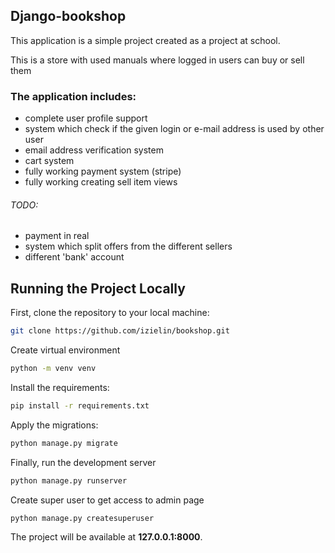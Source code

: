 ## Django-bookshop
This application is a simple project created as a project at school.

This is a store with used manuals where logged in users can buy or sell them


### The application includes:
* complete user profile support
* system which check if the given login or e-mail address is used by other user
* email address verification system
* cart system
* fully working payment system (stripe)
* fully working creating sell item views

###### TODO:
* payment in real
* system which split offers from the different sellers
* different 'bank' account

## Running the Project Locally

First, clone the repository to your local machine:
```bash
git clone https://github.com/izielin/bookshop.git
```
Create virtual environment
```bash
python -m venv venv
```

Install the requirements:
```bash
pip install -r requirements.txt
```

Apply the migrations:
```bash
python manage.py migrate
```

Finally, run the development server
```bash
python manage.py runserver
```

Create super user to get access to admin page
```bash
python manage.py createsuperuser
```

The project will be available at **127.0.0.1:8000**.

